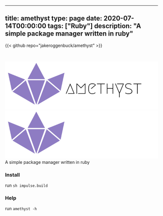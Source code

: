 
---
title: amethyst
type: page
date: 2020-07-14T00:00:00
tags: ["Ruby"]
description: "A simple package manager written in ruby"
---

{{< github repo="jakeroggenbuck/amethyst" >}}

<br>

![light mode logo](https://raw.githubusercontent.com/jakeroggenbuck/amethyst/master/amethyst-light-mode.png#gh-light-mode-only)
![dark mode logo](https://raw.githubusercontent.com/jakeroggenbuck/amethyst/master/amethyst-dark-mode.png#gh-dark-mode-only)
<br>A simple package manager written in ruby

### Install
run `sh impulse.build`

### Help
run `amethyst -h`
